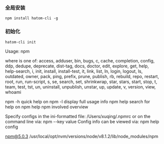 ### 全局安装
    npm install hatom-cli -g

### 初始化
    hatom-cli init
Usage: npm <command>

where <command> is one of:
    access, adduser, bin, bugs, c, cache, completion, config,
    ddp, dedupe, deprecate, dist-tag, docs, doctor, edit,
    explore, get, help, help-search, i, init, install,
    install-test, it, link, list, ln, login, logout, ls,
    outdated, owner, pack, ping, prefix, prune, publish, rb,
    rebuild, repo, restart, root, run, run-script, s, se,
    search, set, shrinkwrap, star, stars, start, stop, t, team,
    test, tst, un, uninstall, unpublish, unstar, up, update, v,
    version, view, whoami

npm <command> -h     quick help on <command>
npm -l           display full usage info
npm help <term>  search for help on <term>
npm help npm     involved overview

Specify configs in the ini-formatted file:
    /Users/xuqing/.npmrc
or on the command line via: npm <command> --key value
Config info can be viewed via: npm help config

npm@5.0.3 /usr/local/opt/nvm/versions/node/v8.1.2/lib/node_modules/npm
